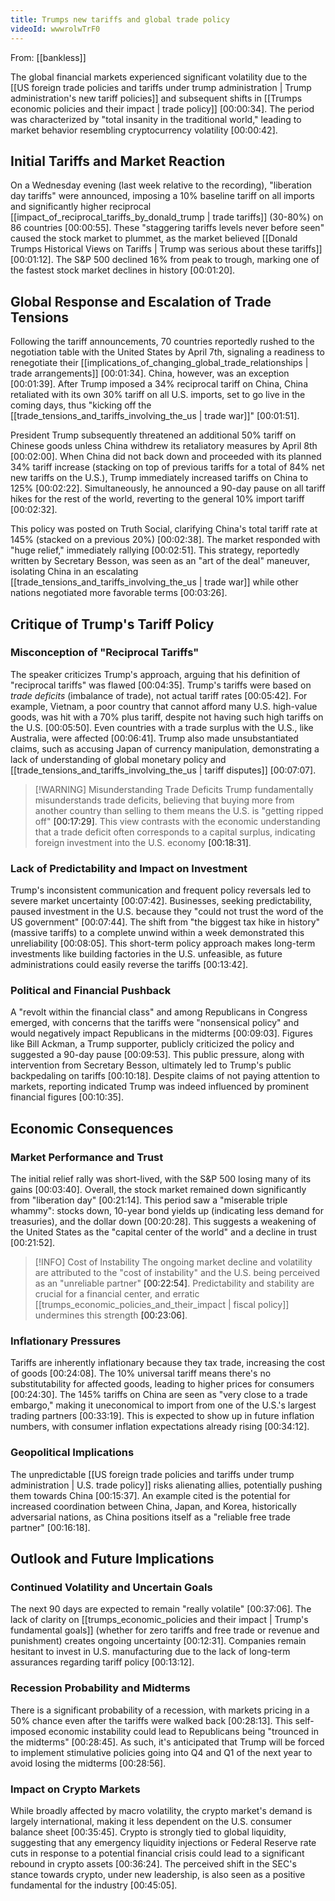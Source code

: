 ```yaml
---
title: Trumps new tariffs and global trade policy
videoId: wwwrolwTrF0
---
```


From: [[bankless]] <br/> 

The global financial markets experienced significant volatility due to the [[US foreign trade policies and tariffs under trump administration | Trump administration's new tariff policies]] and subsequent shifts in [[Trumps economic policies and their impact | trade policy]] <a class="yt-timestamp" data-t="00:00:34">[00:00:34]</a>. The period was characterized by "total insanity in the traditional world," leading to market behavior resembling cryptocurrency volatility <a class="yt-timestamp" data-t="00:00:42">[00:00:42]</a>.

## Initial Tariffs and Market Reaction
On a Wednesday evening (last week relative to the recording), "liberation day tariffs" were announced, imposing a 10% baseline tariff on all imports and significantly higher reciprocal [[impact_of_reciprocal_tariffs_by_donald_trump | trade tariffs]] (30-80%) on 86 countries <a class="yt-timestamp" data-t="00:00:55">[00:00:55]</a>. These "staggering tariffs levels never before seen" caused the stock market to plummet, as the market believed [[Donald Trumps Historical Views on Tariffs | Trump was serious about these tariffs]] <a class="yt-timestamp" data-t="00:01:12">[00:01:12]</a>. The S&P 500 declined 16% from peak to trough, marking one of the fastest stock market declines in history <a class="yt-timestamp" data-t="00:01:20">[00:01:20]</a>.

## Global Response and Escalation of Trade Tensions
Following the tariff announcements, 70 countries reportedly rushed to the negotiation table with the United States by April 7th, signaling a readiness to renegotiate their [[implications_of_changing_global_trade_relationships | trade arrangements]] <a class="yt-timestamp" data-t="00:01:34">[00:01:34]</a>. China, however, was an exception <a class="yt-timestamp" data-t="00:01:39">[00:01:39]</a>. After Trump imposed a 34% reciprocal tariff on China, China retaliated with its own 30% tariff on all U.S. imports, set to go live in the coming days, thus "kicking off the [[trade_tensions_and_tariffs_involving_the_us | trade war]]" <a class="yt-timestamp" data-t="00:01:51">[00:01:51]</a>.

President Trump subsequently threatened an additional 50% tariff on Chinese goods unless China withdrew its retaliatory measures by April 8th <a class="yt-timestamp" data-t="00:02:00">[00:02:00]</a>. When China did not back down and proceeded with its planned 34% tariff increase (stacking on top of previous tariffs for a total of 84% net new tariffs on the U.S.), Trump immediately increased tariffs on China to 125% <a class="yt-timestamp" data-t="00:02:22">[00:02:22]</a>. Simultaneously, he announced a 90-day pause on all tariff hikes for the rest of the world, reverting to the general 10% import tariff <a class="yt-timestamp" data-t="00:02:32">[00:02:32]</a>.

This policy was posted on Truth Social, clarifying China's total tariff rate at 145% (stacked on a previous 20%) <a class="yt-timestamp" data-t="00:02:38">[00:02:38]</a>. The market responded with "huge relief," immediately rallying <a class="yt-timestamp" data-t="00:02:51">[00:02:51]</a>. This strategy, reportedly written by Secretary Besson, was seen as an "art of the deal" maneuver, isolating China in an escalating [[trade_tensions_and_tariffs_involving_the_us | trade war]] while other nations negotiated more favorable terms <a class="yt-timestamp" data-t="00:03:26">[00:03:26]</a>.

## Critique of Trump's Tariff Policy

### Misconception of "Reciprocal Tariffs"
The speaker criticizes Trump's approach, arguing that his definition of "reciprocal tariffs" was flawed <a class="yt-timestamp" data-t="00:04:35">[00:04:35]</a>. Trump's tariffs were based on *trade deficits* (imbalance of trade), not actual tariff rates <a class="yt-timestamp" data-t="00:05:42">[00:05:42]</a>. For example, Vietnam, a poor country that cannot afford many U.S. high-value goods, was hit with a 70% plus tariff, despite not having such high tariffs on the U.S. <a class="yt-timestamp" data-t="00:05:50">[00:05:50]</a>. Even countries with a trade surplus with the U.S., like Australia, were affected <a class="yt-timestamp" data-t="00:06:41">[00:06:41]</a>. Trump also made unsubstantiated claims, such as accusing Japan of currency manipulation, demonstrating a lack of understanding of global monetary policy and [[trade_tensions_and_tariffs_involving_the_us | tariff disputes]] <a class="yt-timestamp" data-t="00:07:07">[00:07:07]</a>.

>[!WARNING] Misunderstanding Trade Deficits
>Trump fundamentally misunderstands trade deficits, believing that buying more from another country than selling to them means the U.S. is "getting ripped off" <a class="yt-timestamp" data-t="00:17:29">[00:17:29]</a>. This view contrasts with the economic understanding that a trade deficit often corresponds to a capital surplus, indicating foreign investment into the U.S. economy <a class="yt-timestamp" data-t="00:18:31">[00:18:31]</a>.

### Lack of Predictability and Impact on Investment
Trump's inconsistent communication and frequent policy reversals led to severe market uncertainty <a class="yt-timestamp" data-t="00:07:42">[00:07:42]</a>. Businesses, seeking predictability, paused investment in the U.S. because they "could not trust the word of the US government" <a class="yt-timestamp" data-t="00:07:44">[00:07:44]</a>. The shift from "the biggest tax hike in history" (massive tariffs) to a complete unwind within a week demonstrated this unreliability <a class="yt-timestamp" data-t="00:08:05">[00:08:05]</a>. This short-term policy approach makes long-term investments like building factories in the U.S. unfeasible, as future administrations could easily reverse the tariffs <a class="yt-timestamp" data-t="00:13:42">[00:13:42]</a>.

### Political and Financial Pushback
A "revolt within the financial class" and among Republicans in Congress emerged, with concerns that the tariffs were "nonsensical policy" and would negatively impact Republicans in the midterms <a class="yt-timestamp" data-t="00:09:03">[00:09:03]</a>. Figures like Bill Ackman, a Trump supporter, publicly criticized the policy and suggested a 90-day pause <a class="yt-timestamp" data-t="00:09:53">[00:09:53]</a>. This public pressure, along with intervention from Secretary Besson, ultimately led to Trump's public backpedaling on tariffs <a class="yt-timestamp" data-t="00:10:18">[00:10:18]</a>. Despite claims of not paying attention to markets, reporting indicated Trump was indeed influenced by prominent financial figures <a class="yt-timestamp" data-t="00:10:35">[00:10:35]</a>.

## Economic Consequences

### Market Performance and Trust
The initial relief rally was short-lived, with the S&P 500 losing many of its gains <a class="yt-timestamp" data-t="00:03:40">[00:03:40]</a>. Overall, the stock market remained down significantly from "liberation day" <a class="yt-timestamp" data-t="00:21:14">[00:21:14]</a>. This period saw a "miserable triple whammy": stocks down, 10-year bond yields up (indicating less demand for treasuries), and the dollar down <a class="yt-timestamp" data-t="00:20:28">[00:20:28]</a>. This suggests a weakening of the United States as the "capital center of the world" and a decline in trust <a class="yt-timestamp" data-t="00:21:52">[00:21:52]</a>.

>[!INFO] Cost of Instability
>The ongoing market decline and volatility are attributed to the "cost of instability" and the U.S. being perceived as an "unreliable partner" <a class="yt-timestamp" data-t="00:22:54">[00:22:54]</a>. Predictability and stability are crucial for a financial center, and erratic [[trumps_economic_policies_and_their_impact | fiscal policy]] undermines this strength <a class="yt-timestamp" data-t="00:23:06">[00:23:06]</a>.

### Inflationary Pressures
Tariffs are inherently inflationary because they tax trade, increasing the cost of goods <a class="yt-timestamp" data-t="00:24:08">[00:24:08]</a>. The 10% universal tariff means there's no substitutability for affected goods, leading to higher prices for consumers <a class="yt-timestamp" data-t="00:24:30">[00:24:30]</a>. The 145% tariffs on China are seen as "very close to a trade embargo," making it uneconomical to import from one of the U.S.'s largest trading partners <a class="yt-timestamp" data-t="00:33:19">[00:33:19]</a>. This is expected to show up in future inflation numbers, with consumer inflation expectations already rising <a class="yt-timestamp" data-t="00:34:12">[00:34:12]</a>.

### Geopolitical Implications
The unpredictable [[US foreign trade policies and tariffs under trump administration | U.S. trade policy]] risks alienating allies, potentially pushing them towards China <a class="yt-timestamp" data-t="00:15:37">[00:15:37]</a>. An example cited is the potential for increased coordination between China, Japan, and Korea, historically adversarial nations, as China positions itself as a "reliable free trade partner" <a class="yt-timestamp" data-t="00:16:18">[00:16:18]</a>.

## Outlook and Future Implications

### Continued Volatility and Uncertain Goals
The next 90 days are expected to remain "really volatile" <a class="yt-timestamp" data-t="00:37:06">[00:37:06]</a>. The lack of clarity on [[trumps_economic_policies and their impact | Trump's fundamental goals]] (whether for zero tariffs and free trade or revenue and punishment) creates ongoing uncertainty <a class="yt-timestamp" data-t="00:12:31">[00:12:31]</a>. Companies remain hesitant to invest in U.S. manufacturing due to the lack of long-term assurances regarding tariff policy <a class="yt-timestamp" data-t="00:13:12">[00:13:12]</a>.

### Recession Probability and Midterms
There is a significant probability of a recession, with markets pricing in a 50% chance even after the tariffs were walked back <a class="yt-timestamp" data-t="00:28:13">[00:28:13]</a>. This self-imposed economic instability could lead to Republicans being "trounced in the midterms" <a class="yt-timestamp" data-t="00:28:45">[00:28:45]</a>. As such, it's anticipated that Trump will be forced to implement stimulative policies going into Q4 and Q1 of the next year to avoid losing the midterms <a class="yt-timestamp" data-t="00:28:56">[00:28:56]</a>.

### Impact on Crypto Markets
While broadly affected by macro volatility, the crypto market's demand is largely international, making it less dependent on the U.S. consumer balance sheet <a class="yt-timestamp" data-t="00:35:45">[00:35:45]</a>. Crypto is strongly tied to global liquidity, suggesting that any emergency liquidity injections or Federal Reserve rate cuts in response to a potential financial crisis could lead to a significant rebound in crypto assets <a class="yt-timestamp" data-t="00:36:24">[00:36:24]</a>. The perceived shift in the SEC's stance towards crypto, under new leadership, is also seen as a positive fundamental for the industry <a class="yt-timestamp" data-t="00:45:05">[00:45:05]</a>.